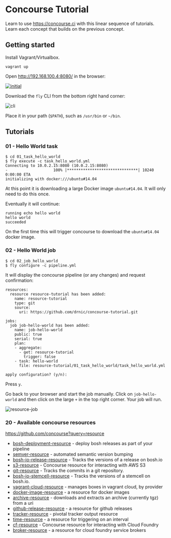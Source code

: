 Concourse Tutorial
==================

Learn to use https://concourse.ci with this linear sequence of tutorials. Learn each concept that builds on the previous concept.

Getting started
---------------

Install Vagrant/Virtualbox.

```
vagrant up
```

Open http://192.168.100.4:8080/ in the browser:

[![initial](http://cl.ly/image/221Y1F3V2s0e/concourse_initial.png)](http://192.168.100.4:8080/)

Download the `fly` CLI from the bottom right hand corner:

![cli](http://cl.ly/image/1r462S1m1j1H/fly_cli.png)

Place it in your path (`$PATH`), such as `/usr/bin` or `~/bin`.

Tutorials
---------

### 01 - Hello World task

```
$ cd 01_task_hello_world
$ fly execute -c task_hello_world.yml
Connecting to 10.0.2.15:8080 (10.0.2.15:8080)
-                    100% |*******************************| 10240   0:00:00 ETA
initializing with docker:///ubuntu#14.04
```

At this point it is downloading a large Docker image `ubuntu#14.04`. It will only need to do this once.

Eventually it will continue:

```
running echo hello world
hello world
succeeded
```

On the first time this will trigger concourse to download the `ubuntu#14.04` docker image.

### 02 - Hello World job

```
$ cd 02_job_hello_world
$ fly configure -c pipeline.yml
```

It will display the concourse pipeline (or any changes) and request confirmation:

```
resources:
  resource resource-tutorial has been added:
    name: resource-tutorial
    type: git
    source:
      uri: https://github.com/drnic/concourse-tutorial.git

jobs:
  job job-hello-world has been added:
    name: job-hello-world
    public: true
    serial: true
    plan:
    - aggregate:
      - get: resource-tutorial
        trigger: false
    - task: hello-world
      file: resource-tutorial/01_task_hello_world/task_hello_world.yml

apply configuration? (y/n):
```

Press `y`.

Go back to your browser and start the job manually. Click on `job-hello-world` and then click on the large `+` in the top right corner. Your job will run.

![resource-job](http://cl.ly/image/0F1T1d1I301A/02-resource-job.gif)

### 20 - Available concourse resources

https://github.com/concourse?query=resource

-	[bosh-deployment-resource](https://github.com/concourse/bosh-deployment-resource) - deploy bosh releases as part of your pipeline
-	[semver-resource](https://github.com/concourse/semver-resource) - automated semantic version bumping
-	[bosh-io-release-resource](https://github.com/concourse/bosh-io-release-resource) - Tracks the versions of a release on bosh.io
-	[s3-resource](https://github.com/concourse/s3-resource) - Concourse resource for interacting with AWS S3
-	[git-resource](https://github.com/concourse/git-resource) - Tracks the commits in a git repository.
-	[bosh-io-stemcell-resource](https://github.com/concourse/bosh-io-stemcell-resource) - Tracks the versions of a stemcell on bosh.io.
-	[vagrant-cloud-resource](https://github.com/concourse/vagrant-cloud-resource) - manages boxes in vagrant cloud, by provider
-	[docker-image-resource](https://github.com/concourse/docker-image-resource) - a resource for docker images
-	[archive-resource](https://github.com/concourse/archive-resource) - downloads and extracts an archive (currently tgz) from a uri
-	[github-release-resource](https://github.com/concourse/github-release-resource) - a resource for github releases
-	[tracker-resource](https://github.com/concourse/tracker-resource) - pivotal tracker output resource
-	[time-resource](https://github.com/concourse/time-resource) - a resource for triggering on an interval
-	[cf-resource](https://github.com/concourse/cf-resource) - Concourse resource for interacting with Cloud Foundry
-	[broker-resource](https://github.com/concourse/broker-resource) - a resource for cloud foundry service brokers
